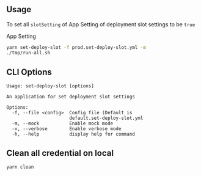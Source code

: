 # 

## Usage

To set all `slotSetting` of App Setting of deployment slot settings to be `true`

App Setting

```bash
yarn set-deploy-slot -f prod.set-deploy-slot.yml -m
./tmp/run-all.sh
```

## CLI Options

```
Usage: set-deploy-slot [options]

An application for set deployment slot settings

Options:
  -f, --file <config>  Config file (Default is
                       default.set-deploy-slot.yml
  -m, --mock           Enable mock mode
  -v, --verbose        Enable verbose mode
  -h, --help           display help for command
```

## Clean all credential on local

```bash
yarn clean
```
